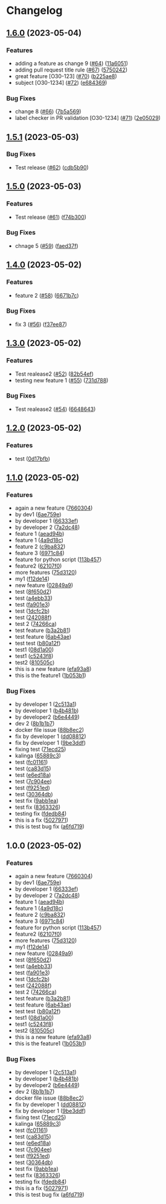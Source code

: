 # Changelog

## [1.6.0](https://github.com/kalingaru48/sample_.net_app/compare/v1.5.1...v1.6.0) (2023-05-04)


### Features

* adding a feature as change 9 ([#64](https://github.com/kalingaru48/sample_.net_app/issues/64)) ([11a6051](https://github.com/kalingaru48/sample_.net_app/commit/11a605124b08a28b871a94a00834d609379450f6))
* adding pull request title rule ([#67](https://github.com/kalingaru48/sample_.net_app/issues/67)) ([5750242](https://github.com/kalingaru48/sample_.net_app/commit/5750242e36bddcd8153f3d4ca4c39d0ff10c7888))
* great feature [O30-123] ([#70](https://github.com/kalingaru48/sample_.net_app/issues/70)) ([b225ae8](https://github.com/kalingaru48/sample_.net_app/commit/b225ae8e0f8f142b334ffcb4cc167068e5f6a2b9))
* subject [O30-1234] ([#72](https://github.com/kalingaru48/sample_.net_app/issues/72)) ([e684369](https://github.com/kalingaru48/sample_.net_app/commit/e6843694e767b24d0d6c8cac44bf27f98956fafd))


### Bug Fixes

* change 8 ([#66](https://github.com/kalingaru48/sample_.net_app/issues/66)) ([7b5a569](https://github.com/kalingaru48/sample_.net_app/commit/7b5a569d059d14b881e4daf875d92d93d6bc4937))
* label checker in PR validation [O30-1234] ([#71](https://github.com/kalingaru48/sample_.net_app/issues/71)) ([2e05029](https://github.com/kalingaru48/sample_.net_app/commit/2e050297144c1e90fe44da864af5e74bde6dcaec))

## [1.5.1](https://github.com/kalingaru48/sample_.net_app/compare/v1.5.0...v1.5.1) (2023-05-03)


### Bug Fixes

* Test release ([#62](https://github.com/kalingaru48/sample_.net_app/issues/62)) ([cdb5b90](https://github.com/kalingaru48/sample_.net_app/commit/cdb5b9037f7ea8af7859a55ced834935bff7f1e8))

## [1.5.0](https://github.com/kalingaru48/sample_.net_app/compare/v1.4.0...v1.5.0) (2023-05-03)


### Features

* Test release ([#61](https://github.com/kalingaru48/sample_.net_app/issues/61)) ([f74b300](https://github.com/kalingaru48/sample_.net_app/commit/f74b3007fd4d17e94aeddaba9db6bc529004d804))


### Bug Fixes

* chnage 5 ([#59](https://github.com/kalingaru48/sample_.net_app/issues/59)) ([faed37f](https://github.com/kalingaru48/sample_.net_app/commit/faed37fb1a395b8e3653794a428136e2b6465e4c))

## [1.4.0](https://github.com/kalingaru48/sample_.net_app/compare/v1.3.0...v1.4.0) (2023-05-02)


### Features

* feature 2 ([#58](https://github.com/kalingaru48/sample_.net_app/issues/58)) ([6671b7c](https://github.com/kalingaru48/sample_.net_app/commit/6671b7cb580783f2fc6381cbd23ab0e084d54c04))


### Bug Fixes

* fix 3 ([#56](https://github.com/kalingaru48/sample_.net_app/issues/56)) ([f37ee87](https://github.com/kalingaru48/sample_.net_app/commit/f37ee870beb610a74cc7bada06788b5f49a3ceee))

## [1.3.0](https://github.com/kalingaru48/sample_.net_app/compare/v1.2.0...v1.3.0) (2023-05-02)


### Features

* Test realease2 ([#52](https://github.com/kalingaru48/sample_.net_app/issues/52)) ([82b54ef](https://github.com/kalingaru48/sample_.net_app/commit/82b54ef95d45e78d66045fad46e902ea8151d952))
* testing new feature 1 ([#55](https://github.com/kalingaru48/sample_.net_app/issues/55)) ([731d788](https://github.com/kalingaru48/sample_.net_app/commit/731d788d1dd1991d3fd43b9ec29b1509fe77f299))


### Bug Fixes

* Test realease2 ([#54](https://github.com/kalingaru48/sample_.net_app/issues/54)) ([6648643](https://github.com/kalingaru48/sample_.net_app/commit/664864341d58a30124efbc223760574692c016f3))

## [1.2.0](https://github.com/kalingaru48/sample_.net_app/compare/v1.1.0...v1.2.0) (2023-05-02)


### Features

* test ([0d17bfb](https://github.com/kalingaru48/sample_.net_app/commit/0d17bfb239a2fe1a4f404c590d425f6473ad85ce))

## [1.1.0](https://github.com/kalingaru48/sample_.net_app/compare/v1.0.0...v1.1.0) (2023-05-02)


### Features

* again a new feature ([7660304](https://github.com/kalingaru48/sample_.net_app/commit/7660304cbc75895feeaafdd9d5f7584b79913879))
* by dev1 ([6ae759e](https://github.com/kalingaru48/sample_.net_app/commit/6ae759e052b86577b8a941d2e7910355cdd3b287))
* by developer 1 ([66333ef](https://github.com/kalingaru48/sample_.net_app/commit/66333ef3c19e8eb73a5c4f2edae5b0c4e6ae0989))
* by developer 2 ([7a2dc48](https://github.com/kalingaru48/sample_.net_app/commit/7a2dc480149d0f03756c930f0c267aeb38efc8fb))
* feature 1 ([aead94b](https://github.com/kalingaru48/sample_.net_app/commit/aead94b5f77d7aeacb119b788afd1ff4ec6635c3))
* feature 1 ([4a9d18c](https://github.com/kalingaru48/sample_.net_app/commit/4a9d18c5988280c437b5772bdabad47aec9fcb9c))
* feature 2 ([c9ba832](https://github.com/kalingaru48/sample_.net_app/commit/c9ba83278b4b034979835e44be0e881b685befed))
* feature 3 ([6971c84](https://github.com/kalingaru48/sample_.net_app/commit/6971c84b4ff5b2c524ff54542b92b0d95539fc65))
* feature for python script ([113b457](https://github.com/kalingaru48/sample_.net_app/commit/113b4574bcf8220dc3a48475ac457ef9ac702297))
* feature2 ([62107f0](https://github.com/kalingaru48/sample_.net_app/commit/62107f01ab07ac06637bbc2e62dcfc80b0bf14f5))
* more features ([75d3120](https://github.com/kalingaru48/sample_.net_app/commit/75d3120f540eb8883e78b09507669ed7821ff24d))
* my1 ([f12de14](https://github.com/kalingaru48/sample_.net_app/commit/f12de14b0523eda1e48641134d5253d35fc3a56f))
* new feature ([02849a9](https://github.com/kalingaru48/sample_.net_app/commit/02849a9b14235a4255b27d080abb9d6fe69d91fd))
* test ([8f650d2](https://github.com/kalingaru48/sample_.net_app/commit/8f650d2c11dc99defd7ef070b47e93cbfaa10600))
* test ([a4ebb33](https://github.com/kalingaru48/sample_.net_app/commit/a4ebb33ca3b006ab4f5b8ddf859499572e55224a))
* test ([fa901e3](https://github.com/kalingaru48/sample_.net_app/commit/fa901e37716d58392b9b88ff53ec418a384d419b))
* test ([1dcfc2b](https://github.com/kalingaru48/sample_.net_app/commit/1dcfc2bde367b61bc95ff9817b4a476b9025c916))
* test ([242088f](https://github.com/kalingaru48/sample_.net_app/commit/242088ff875c0b712bdc552abdb54c775206d70f))
* test 2 ([74266ca](https://github.com/kalingaru48/sample_.net_app/commit/74266ca8ff85f429290967d1540e14986d230a4c))
* test feature ([b3a2b81](https://github.com/kalingaru48/sample_.net_app/commit/b3a2b817ae6727291bba54b0c587cceeaddd4ce8))
* test feature ([6ab43ae](https://github.com/kalingaru48/sample_.net_app/commit/6ab43aea8ff4e32846b8131dba7a420d7eca4c21))
* test test ([b80a12f](https://github.com/kalingaru48/sample_.net_app/commit/b80a12f8b671387091948b9368be764e1eb7bcbe))
* test1 ([08d1a00](https://github.com/kalingaru48/sample_.net_app/commit/08d1a0084f2179504de8858fce936da509138a07))
* test1 ([c5243f8](https://github.com/kalingaru48/sample_.net_app/commit/c5243f8e2336347ae3446a4fabb8564375018e51))
* test2 ([810505c](https://github.com/kalingaru48/sample_.net_app/commit/810505c9dfb18050f5939cfe7582cd101775ce3a))
* this is a new feature ([efa93a8](https://github.com/kalingaru48/sample_.net_app/commit/efa93a8993688be4d2fa751ea400cdb4fc8842bf))
* this is the feature1 ([1b053b1](https://github.com/kalingaru48/sample_.net_app/commit/1b053b10a389abeec676178d4f53f7ff2bdcaedd))


### Bug Fixes

* by developer 1 ([2c513a1](https://github.com/kalingaru48/sample_.net_app/commit/2c513a102656c8d07987e7d3e2d4ab7a2738691d))
* by developer 1 ([b4b481b](https://github.com/kalingaru48/sample_.net_app/commit/b4b481b90da7cd32cb9b3a070aea024396fa5842))
* by developer2 ([b6e4449](https://github.com/kalingaru48/sample_.net_app/commit/b6e444958d3e3d84026fa2927cda5a7659df5545))
* dev 2 ([8b1b1b7](https://github.com/kalingaru48/sample_.net_app/commit/8b1b1b72653cfff7b31c274dfcebc5cb0fd4c467))
* docker file issue ([88b8ec2](https://github.com/kalingaru48/sample_.net_app/commit/88b8ec2fec8fa1700cc49d32772743a56c745fa6))
* fix by developer 1 ([dd08812](https://github.com/kalingaru48/sample_.net_app/commit/dd08812b78042eb5c702a3ebfba63f18260b0b88))
* fix by developer 1 ([9be3ddf](https://github.com/kalingaru48/sample_.net_app/commit/9be3ddf95cfda63d70557063994833bc8fdc11d4))
* fixing test ([71ecd25](https://github.com/kalingaru48/sample_.net_app/commit/71ecd25f73cf5ddc8dff6e6c799494922d14ff9c))
* kalinga ([65889c3](https://github.com/kalingaru48/sample_.net_app/commit/65889c383138db0b5929dbea86617fed654dd5de))
* test ([fc01161](https://github.com/kalingaru48/sample_.net_app/commit/fc01161cd075e77e24f23c1dc28ce98645d22e09))
* test ([ca83d15](https://github.com/kalingaru48/sample_.net_app/commit/ca83d15cf2acb7be95dbc0d1fe5111d6bc7df1e8))
* test ([e6ed18a](https://github.com/kalingaru48/sample_.net_app/commit/e6ed18a18a5408f9be68618d0118b69323269e4e))
* test ([7c904ee](https://github.com/kalingaru48/sample_.net_app/commit/7c904eebd25a7e407ee820e22f8657c4dd3bdc49))
* test ([f9251ed](https://github.com/kalingaru48/sample_.net_app/commit/f9251ede7e4dd9852e295d629d2e31ccf51bd47d))
* test ([30364db](https://github.com/kalingaru48/sample_.net_app/commit/30364db37de42d0f7bed970768646ba31ce91124))
* test fix ([9abb1ea](https://github.com/kalingaru48/sample_.net_app/commit/9abb1ea9ec1947913d30120487ab3998b2bd0586))
* test fix ([8363326](https://github.com/kalingaru48/sample_.net_app/commit/8363326a6ce0b108764e64033c4e12a0e76481f9))
* testing fix ([fdedb84](https://github.com/kalingaru48/sample_.net_app/commit/fdedb845bae29fdffa73fc9a197dac4f3eb24349))
* this is a fix ([5027971](https://github.com/kalingaru48/sample_.net_app/commit/50279713e25b702ad5200c0fb1b6cf64f3884e83))
* this is test bug fix ([a6fd719](https://github.com/kalingaru48/sample_.net_app/commit/a6fd719f1b98aadd2e110c98b0a7f5966872c742))

## 1.0.0 (2023-05-02)


### Features

* again a new feature ([7660304](https://github.com/kalingaru48/sample_.net_app/commit/7660304cbc75895feeaafdd9d5f7584b79913879))
* by dev1 ([6ae759e](https://github.com/kalingaru48/sample_.net_app/commit/6ae759e052b86577b8a941d2e7910355cdd3b287))
* by developer 1 ([66333ef](https://github.com/kalingaru48/sample_.net_app/commit/66333ef3c19e8eb73a5c4f2edae5b0c4e6ae0989))
* by developer 2 ([7a2dc48](https://github.com/kalingaru48/sample_.net_app/commit/7a2dc480149d0f03756c930f0c267aeb38efc8fb))
* feature 1 ([aead94b](https://github.com/kalingaru48/sample_.net_app/commit/aead94b5f77d7aeacb119b788afd1ff4ec6635c3))
* feature 1 ([4a9d18c](https://github.com/kalingaru48/sample_.net_app/commit/4a9d18c5988280c437b5772bdabad47aec9fcb9c))
* feature 2 ([c9ba832](https://github.com/kalingaru48/sample_.net_app/commit/c9ba83278b4b034979835e44be0e881b685befed))
* feature 3 ([6971c84](https://github.com/kalingaru48/sample_.net_app/commit/6971c84b4ff5b2c524ff54542b92b0d95539fc65))
* feature for python script ([113b457](https://github.com/kalingaru48/sample_.net_app/commit/113b4574bcf8220dc3a48475ac457ef9ac702297))
* feature2 ([62107f0](https://github.com/kalingaru48/sample_.net_app/commit/62107f01ab07ac06637bbc2e62dcfc80b0bf14f5))
* more features ([75d3120](https://github.com/kalingaru48/sample_.net_app/commit/75d3120f540eb8883e78b09507669ed7821ff24d))
* my1 ([f12de14](https://github.com/kalingaru48/sample_.net_app/commit/f12de14b0523eda1e48641134d5253d35fc3a56f))
* new feature ([02849a9](https://github.com/kalingaru48/sample_.net_app/commit/02849a9b14235a4255b27d080abb9d6fe69d91fd))
* test ([8f650d2](https://github.com/kalingaru48/sample_.net_app/commit/8f650d2c11dc99defd7ef070b47e93cbfaa10600))
* test ([a4ebb33](https://github.com/kalingaru48/sample_.net_app/commit/a4ebb33ca3b006ab4f5b8ddf859499572e55224a))
* test ([fa901e3](https://github.com/kalingaru48/sample_.net_app/commit/fa901e37716d58392b9b88ff53ec418a384d419b))
* test ([1dcfc2b](https://github.com/kalingaru48/sample_.net_app/commit/1dcfc2bde367b61bc95ff9817b4a476b9025c916))
* test ([242088f](https://github.com/kalingaru48/sample_.net_app/commit/242088ff875c0b712bdc552abdb54c775206d70f))
* test 2 ([74266ca](https://github.com/kalingaru48/sample_.net_app/commit/74266ca8ff85f429290967d1540e14986d230a4c))
* test feature ([b3a2b81](https://github.com/kalingaru48/sample_.net_app/commit/b3a2b817ae6727291bba54b0c587cceeaddd4ce8))
* test feature ([6ab43ae](https://github.com/kalingaru48/sample_.net_app/commit/6ab43aea8ff4e32846b8131dba7a420d7eca4c21))
* test test ([b80a12f](https://github.com/kalingaru48/sample_.net_app/commit/b80a12f8b671387091948b9368be764e1eb7bcbe))
* test1 ([08d1a00](https://github.com/kalingaru48/sample_.net_app/commit/08d1a0084f2179504de8858fce936da509138a07))
* test1 ([c5243f8](https://github.com/kalingaru48/sample_.net_app/commit/c5243f8e2336347ae3446a4fabb8564375018e51))
* test2 ([810505c](https://github.com/kalingaru48/sample_.net_app/commit/810505c9dfb18050f5939cfe7582cd101775ce3a))
* this is a new feature ([efa93a8](https://github.com/kalingaru48/sample_.net_app/commit/efa93a8993688be4d2fa751ea400cdb4fc8842bf))
* this is the feature1 ([1b053b1](https://github.com/kalingaru48/sample_.net_app/commit/1b053b10a389abeec676178d4f53f7ff2bdcaedd))


### Bug Fixes

* by developer 1 ([2c513a1](https://github.com/kalingaru48/sample_.net_app/commit/2c513a102656c8d07987e7d3e2d4ab7a2738691d))
* by developer 1 ([b4b481b](https://github.com/kalingaru48/sample_.net_app/commit/b4b481b90da7cd32cb9b3a070aea024396fa5842))
* by developer2 ([b6e4449](https://github.com/kalingaru48/sample_.net_app/commit/b6e444958d3e3d84026fa2927cda5a7659df5545))
* dev 2 ([8b1b1b7](https://github.com/kalingaru48/sample_.net_app/commit/8b1b1b72653cfff7b31c274dfcebc5cb0fd4c467))
* docker file issue ([88b8ec2](https://github.com/kalingaru48/sample_.net_app/commit/88b8ec2fec8fa1700cc49d32772743a56c745fa6))
* fix by developer 1 ([dd08812](https://github.com/kalingaru48/sample_.net_app/commit/dd08812b78042eb5c702a3ebfba63f18260b0b88))
* fix by developer 1 ([9be3ddf](https://github.com/kalingaru48/sample_.net_app/commit/9be3ddf95cfda63d70557063994833bc8fdc11d4))
* fixing test ([71ecd25](https://github.com/kalingaru48/sample_.net_app/commit/71ecd25f73cf5ddc8dff6e6c799494922d14ff9c))
* kalinga ([65889c3](https://github.com/kalingaru48/sample_.net_app/commit/65889c383138db0b5929dbea86617fed654dd5de))
* test ([fc01161](https://github.com/kalingaru48/sample_.net_app/commit/fc01161cd075e77e24f23c1dc28ce98645d22e09))
* test ([ca83d15](https://github.com/kalingaru48/sample_.net_app/commit/ca83d15cf2acb7be95dbc0d1fe5111d6bc7df1e8))
* test ([e6ed18a](https://github.com/kalingaru48/sample_.net_app/commit/e6ed18a18a5408f9be68618d0118b69323269e4e))
* test ([7c904ee](https://github.com/kalingaru48/sample_.net_app/commit/7c904eebd25a7e407ee820e22f8657c4dd3bdc49))
* test ([f9251ed](https://github.com/kalingaru48/sample_.net_app/commit/f9251ede7e4dd9852e295d629d2e31ccf51bd47d))
* test ([30364db](https://github.com/kalingaru48/sample_.net_app/commit/30364db37de42d0f7bed970768646ba31ce91124))
* test fix ([9abb1ea](https://github.com/kalingaru48/sample_.net_app/commit/9abb1ea9ec1947913d30120487ab3998b2bd0586))
* test fix ([8363326](https://github.com/kalingaru48/sample_.net_app/commit/8363326a6ce0b108764e64033c4e12a0e76481f9))
* testing fix ([fdedb84](https://github.com/kalingaru48/sample_.net_app/commit/fdedb845bae29fdffa73fc9a197dac4f3eb24349))
* this is a fix ([5027971](https://github.com/kalingaru48/sample_.net_app/commit/50279713e25b702ad5200c0fb1b6cf64f3884e83))
* this is test bug fix ([a6fd719](https://github.com/kalingaru48/sample_.net_app/commit/a6fd719f1b98aadd2e110c98b0a7f5966872c742))
